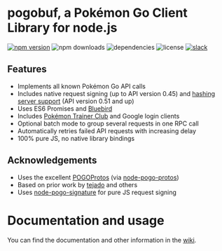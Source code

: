 # pogobuf, a Pokémon Go Client Library for node.js
[![npm version](https://badge.fury.io/js/pogobuf.svg)](https://badge.fury.io/js/pogobuf)
![npm downloads](https://img.shields.io/npm/dt/pogobuf.svg)
![dependencies](https://david-dm.org/cyraxx/pogobuf.svg)
![license](https://img.shields.io/npm/l/pogobuf.svg)
[![slack](https://pogobufslack.herokuapp.com/badge.svg)](https://pogobufslack.herokuapp.com/)

## Features
* Implements all known Pokémon Go API calls
* Includes native request signing (up to API version 0.45) and [hashing server support](https://github.com/cyraxx/pogobuf/wiki/Using-a-hashing-server) (API version 0.51 and up)
* Uses ES6 Promises and [Bluebird](https://github.com/petkaantonov/bluebird/)
* Includes [Pokémon Trainer Club](https://www.pokemon.com/en/pokemon-trainer-club) and Google login clients
* Optional batch mode to group several requests in one RPC call
* Automatically retries failed API requests with increasing delay
* 100% pure JS, no native library bindings

## Acknowledgements
* Uses the excellent [POGOProtos](https://github.com/AeonLucid/POGOProtos) (via [node-pogo-protos](https://github.com/cyraxx/node-pogo-protos))
* Based on prior work by [tejado](https://github.com/tejado/pgoapi) and others
* Uses [node-pogo-signature](https://github.com/SpencerSharkey/node-pogo-signature) for pure JS request signing

# Documentation and usage
You can find the documentation and other information in the [wiki](https://github.com/cyraxx/pogobuf/wiki).
